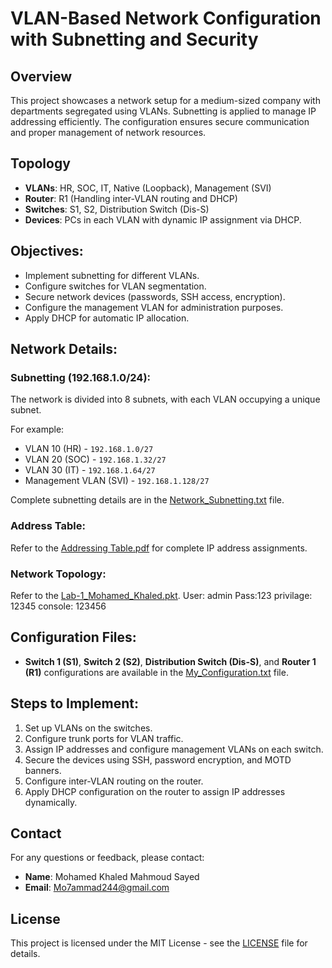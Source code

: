 # VLAN-Based Network Configuration with Subnetting and Security

## Overview
This project showcases a network setup for a medium-sized company with departments segregated using VLANs. Subnetting is applied to manage IP addressing efficiently. The configuration ensures secure communication and proper management of network resources.

## Topology
- **VLANs**: HR, SOC, IT, Native (Loopback), Management (SVI)
- **Router**: R1 (Handling inter-VLAN routing and DHCP)
- **Switches**: S1, S2, Distribution Switch (Dis-S)
- **Devices**: PCs in each VLAN with dynamic IP assignment via DHCP.

## Objectives:
- Implement subnetting for different VLANs.
- Configure switches for VLAN segmentation.
- Secure network devices (passwords, SSH access, encryption).
- Configure the management VLAN for administration purposes.
- Apply DHCP for automatic IP allocation.

## Network Details:
### Subnetting (192.168.1.0/24): 
The network is divided into 8 subnets, with each VLAN occupying a unique subnet. 

For example:
- VLAN 10 (HR) - `192.168.1.0/27`
- VLAN 20 (SOC) - `192.168.1.32/27`
- VLAN 30 (IT) - `192.168.1.64/27`
- Management VLAN (SVI) - `192.168.1.128/27`

Complete subnetting details are in the [Network_Subnetting.txt](Network_Subnetting.txt) file.

### Address Table:
Refer to the [Addressing Table.pdf](Addressing%20Table.pdf) for complete IP address assignments.

### Network Topology:
Refer to the [Lab-1_Mohamed_Khaled.pkt](Lab-1_Mohamed_Khaled.pkt).
User: admin
Pass:123
privilage: 12345
console: 123456

## Configuration Files:
- **Switch 1 (S1)**, **Switch 2 (S2)**, **Distribution Switch (Dis-S)**, and **Router 1 (R1)** configurations are available in the [My_Configuration.txt](My_Configuration.txt) file.

## Steps to Implement:
1. Set up VLANs on the switches.
2. Configure trunk ports for VLAN traffic.
3. Assign IP addresses and configure management VLANs on each switch.
4. Secure the devices using SSH, password encryption, and MOTD banners.
5. Configure inter-VLAN routing on the router.
6. Apply DHCP configuration on the router to assign IP addresses dynamically.

## **Contact**
For any questions or feedback, please contact:
- **Name**: Mohamed Khaled Mahmoud Sayed
- **Email**: Mo7ammad244@gmail.com

## License

This project is licensed under the MIT License - see the [LICENSE](LICENSE) file for details.
